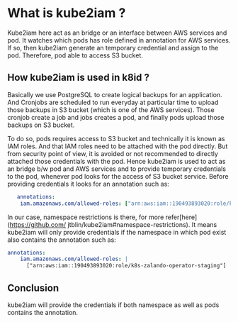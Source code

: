 # What is kube2iam ?

Kube2iam here act as an bridge or an interface between AWS services and pod. It watches
which pods has role defined in annotation for AWS services. If so, then kube2iam
generate an temporary credential and assign to the pod. Therefore, pod able to access S3
bucket.

## How kube2iam is used in k8id ?

Basically we use PostgreSQL to create logical backups for an application. And Cronjobs
are scheduled to run everyday at particular time to upload those backups in S3 bucket
(which is one of the AWS services). Those cronjob create a job and jobs creates a pod,
and finally pods upload those backups on S3 bucket.

To do so, pods requires access to S3 bucket and technically it is known as IAM roles.
And that IAM roles need to be attached with the pod directly. But from security point of
view, it is avoided or not recommended to directly attached those credentials with the
pod. Hence kube2iam is used to act as an bridge b/w pod and AWS services and to provide
temporary credentials to the pod, whenever pod looks for the access of S3 bucket
service. Before providing credentials it looks for an annotation such as:

```yaml
   annotations:
    iam.amazonaws.com/allowed-roles: ["arn:aws:iam::190493893020:role/k8s-zalando-operator-staging"]
```

In our case, namespace restrictions is there, for more refer[here](<https://github.com/>
jtblin/kube2iam#namespace-restrictions). It means kube2iam will only provide credentials
if the namespace in which pod exist also contains the annotation such as:

```yaml
annotations:
    iam.amazonaws.com/allowed-roles: |
      ["arn:aws:iam::190493893020:role/k8s-zalando-operator-staging"]
```

## Conclusion

kube2iam will provide the credentials if both namespace as well as pods contains the
annotation.
